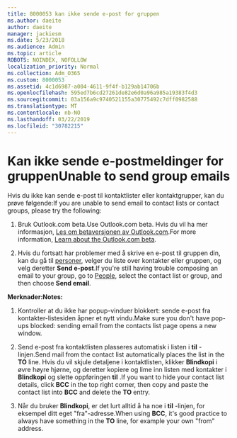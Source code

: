 ```yaml
---
title: 8000053 kan ikke sende e-post for gruppen
ms.author: daeite
author: daeite
manager: jackiesm
ms.date: 5/23/2018
ms.audience: Admin
ms.topic: article
ROBOTS: NOINDEX, NOFOLLOW
localization_priority: Normal
ms.collection: Adm_O365
ms.custom: 8000053
ms.assetid: 4c1d6987-a004-4611-9f4f-b129ab14706b
ms.openlocfilehash: 595ed7b6cd27261de82e6d0a96a985a19383f4d3
ms.sourcegitcommit: 03a156a9c9740521155a30775492c7dff0982588
ms.translationtype: MT
ms.contentlocale: nb-NO
ms.lasthandoff: 03/22/2019
ms.locfileid: "30782215"
---
```

# <a name="unable-to-send-group-emails"></a><span data-ttu-id="4811d-102">Kan ikke sende e-postmeldinger for gruppen</span><span class="sxs-lookup"><span data-stu-id="4811d-102">Unable to send group emails</span></span>

<span data-ttu-id="4811d-103">Hvis du ikke kan sende e-post til kontaktlister eller kontaktgrupper, kan du prøve følgende:</span><span class="sxs-lookup"><span data-stu-id="4811d-103">If you are unable to send email to contact lists or contact groups, please try the following:</span></span>
  
1. <span data-ttu-id="4811d-104">Bruk Outlook.com beta.</span><span class="sxs-lookup"><span data-stu-id="4811d-104">Use Outlook.com beta.</span></span> <span data-ttu-id="4811d-105">Hvis du vil ha mer informasjon, [Les om betaversjonen av Outlook.com](https://support.office.com/article/e2261c7f-d413-4084-8f22-21282f42d8cf).</span><span class="sxs-lookup"><span data-stu-id="4811d-105">For more information, [Learn about the Outlook.com beta](https://support.office.com/article/e2261c7f-d413-4084-8f22-21282f42d8cf).</span></span>
    
2. <span data-ttu-id="4811d-106">Hvis du fortsatt har problemer med å skrive en e-post til gruppen din, kan du gå til [personer](https://outlook.live.com/people/), velger du liste over kontakter eller gruppen, og velg deretter **Send e-post**.</span><span class="sxs-lookup"><span data-stu-id="4811d-106">If you're still having trouble composing an email to your group, go to [People](https://outlook.live.com/people/), select the contact list or group, and then choose **Send email**.</span></span>
    
 <span data-ttu-id="4811d-107">**Merknader:**</span><span class="sxs-lookup"><span data-stu-id="4811d-107">**Notes:**</span></span>
  
1. <span data-ttu-id="4811d-108">Kontroller at du ikke har popup-vinduer blokkert: sende e-post fra kontakter-listesiden åpner et nytt vindu.</span><span class="sxs-lookup"><span data-stu-id="4811d-108">Make sure you don't have pop-ups blocked: sending email from the contacts list page opens a new window.</span></span>
    
2. <span data-ttu-id="4811d-109">Send e-post fra kontaktlisten plasseres automatisk i listen i **til** -linjen.</span><span class="sxs-lookup"><span data-stu-id="4811d-109">Send mail from the contact list automatically places the list in the **TO** line.</span></span> <span data-ttu-id="4811d-110">Hvis du vil skjule detaljene i kontaktlisten, klikker **Blindkopi** i øvre høyre hjørne, og deretter kopiere og lime inn listen med kontakter i **Blindkopi** og slette oppføringen **til** .</span><span class="sxs-lookup"><span data-stu-id="4811d-110">If you want to hide your contact list details, click **BCC** in the top right corner, then copy and paste the contact list into **BCC** and delete the **TO** entry.</span></span> 
    
3. <span data-ttu-id="4811d-111">Når du bruker **Blindkopi**, er det lurt alltid å ha noe i **til** -linjen, for eksempel ditt eget "fra"-adresse.</span><span class="sxs-lookup"><span data-stu-id="4811d-111">When using **BCC**, it's good practice to always have something in the **TO** line, for example your own "from" address.</span></span> 
    

